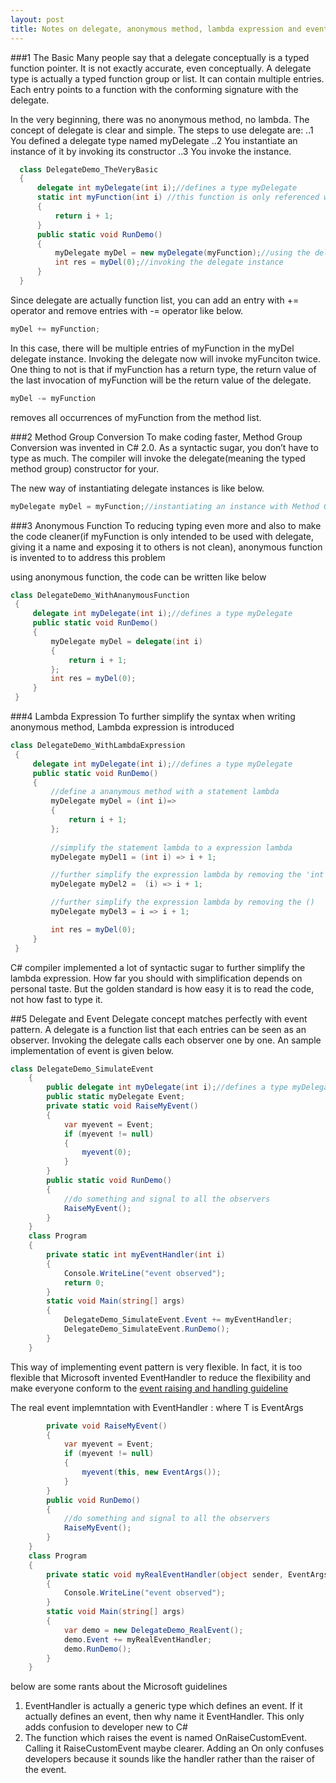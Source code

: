 ```yaml
---
layout: post
title: Notes on delegate, anonymous method, lambda expression and event
---
```


###1 The Basic
  Many people say that a delegate conceptually is a typed function pointer. It is not exactly accurate, even conceptually. A delegate type is actually a typed function group or list. It can contain multiple entries. Each entry points to a function with the conforming signature with the delegate.

  In the very beginning, there was no anonymous method, no lambda. The concept of delegate is clear and simple.
  The steps to use delegate are: 
  ..1 You defined a delegate type named myDelegate
  ..2 You instantiate an instance of it by invoking its constructor
  ..3 You invoke the instance.
  
```c#
  class DelegateDemo_TheVeryBasic
  {
      delegate int myDelegate(int i);//defines a type myDelegate
      static int myFunction(int i) //this function is only referenced when instantiating the myDel instance. Defining it explicitly here is an overhead.
      {
          return i + 1;
      }
      public static void RunDemo()
      {
          myDelegate myDel = new myDelegate(myFunction);//using the delegate by instantiating an instance of it.
          int res = myDel(0);//invoking the delegate instance
      }
  }
```
  Since delegate are actually function list, you can add an entry with += operator and remove entries with -= operator like below.
```c#
myDel += myFunction;
```
  In this case, there will be multiple entries of myFunction in the myDel delegate instance. Invoking the delegate now will invoke myFunciton twice. One thing to not is that if myFunction has a return type, the return value of the last invocation of myFunction will be the return value of the delegate.

```c#
myDel -= myFunction
```
  removes all occurrences of myFunction from the method list. 
  
###2 Method Group Conversion
  To make coding faster, Method Group Conversion was invented in C# 2.0. As a syntactic sugar, you don’t have to type as much. The compiler will invoke the delegate(meaning the typed method group) constructor for your.
   
  The new way of instantiating delegate instances is like below.  
```c#
myDelegate myDel = myFunction;//instantiating an instance with Method Group Conversion.
```       

###3 Anonymous Function
   To reducing typing even more and also to make the code cleaner(if myFunction is only intended to be used with delegate, giving it a name and exposing it to others is not clean), anonymous function is invented to to address this problem
   
   using anonymous function, the code can be written like below
   ```c#
   class DelegateDemo_WithAnanymousFunction
    {
        delegate int myDelegate(int i);//defines a type myDelegate
        public static void RunDemo()
        {
            myDelegate myDel = delegate(int i)
            {
                return i + 1;
            };
            int res = myDel(0);
        }
    }
   ```
   
###4 Lambda Expression
   To further simplify the syntax when writing anonymous method, Lambda expression is introduced
   ```c#
  class DelegateDemo_WithLambdaExpression
    {
        delegate int myDelegate(int i);//defines a type myDelegate
        public static void RunDemo()
        {
            //define a ananymous method with a statement lambda
            myDelegate myDel = (int i)=>
            {
                return i + 1;
            };
            
            //simplify the statement lambda to a expression lambda
            myDelegate myDel1 = (int i) => i + 1;

            //further simplify the expression lambda by removing the 'int' because the compiler knows the funciton takes an int parameter
            myDelegate myDel2 =  (i) => i + 1;

            //further simplify the expression lambda by removing the ()
            myDelegate myDel3 = i => i + 1;

            int res = myDel(0);
        }
    }
   ```
  C# compiler implemented a lot of syntactic sugar to further simplify the lambda expression. How far you should with simplification depends on personal taste. But the golden standard is how easy it is to read the code, not how fast to type it.
  
##5 Delegate and Event
Delegate concept matches perfectly with event pattern. A delegate is a function list that each entries can be seen as an observer. Invoking the delegate calls each observer one by one. An sample implementation of event is given below.
```c#
class DelegateDemo_SimulateEvent
    {
        public delegate int myDelegate(int i);//defines a type myDelegate
        public static myDelegate Event;
        private static void RaiseMyEvent()
        {
            var myevent = Event;
            if (myevent != null)
            {
                myevent(0);
            }
        }
        public static void RunDemo()
        {
            //do something and signal to all the observers
            RaiseMyEvent();
        }
    }
    class Program
    {
        private static int myEventHandler(int i)
        {
            Console.WriteLine("event observed");
            return 0;
        }
        static void Main(string[] args)
        {
            DelegateDemo_SimulateEvent.Event += myEventHandler;
            DelegateDemo_SimulateEvent.RunDemo();
        }
    }
```
This way of implementing event pattern is very flexible. In fact, it is too flexible that Microsoft invented EventHandler<T> to reduce the flexibility and make everyone conform to the [event raising and handling guideline](https://msdn.microsoft.com/en-us/library/w369ty8x.aspx)

The real event implemntation with EventHandler<T> : where T is EventArgs
```c#
        private void RaiseMyEvent()
        {
            var myevent = Event;
            if (myevent != null)
            {
                myevent(this, new EventArgs());
            }
        }
        public void RunDemo()
        {
            //do something and signal to all the observers
            RaiseMyEvent();
        }
    }
    class Program
    {
        private static void myRealEventHandler(object sender, EventArgs args)
        {
            Console.WriteLine("event observed");
        }
        static void Main(string[] args)
        {
            var demo = new DelegateDemo_RealEvent();
            demo.Event += myRealEventHandler;
            demo.RunDemo();
        }
    }
```

below are some rants about the Microsoft guidelines
1. EventHandler<T> is actually a generic type which defines an event. If it actually defines an event, then why name it EventHandler. This only adds confusion to developer new to C#
2. The function which raises the event is named OnRaiseCustomEvent. Calling it RaiseCustomEvent maybe clearer. Adding an On only confuses developers because it sounds like the handler rather than the raiser of the event.
